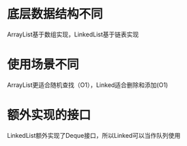 # 底层数据结构不同
ArrayList基于数组实现，LinkedList基于链表实现
# 使用场景不同
ArrayList更适合随机查找（O1），Linked适合删除和添加(O1)
# 额外实现的接口
LinkedList额外实现了Deque接口，所以Linked可以当作队列使用

